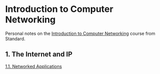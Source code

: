 # Introduction to Computer Networking

Personal notes on the [Introduction to Computer Networking](https://lagunita.stanford.edu/courses/Engineering/Networking-SP/SelfPaced/about) course from Standard.

## 1. The Internet and IP

[1.1. Networked Applications](1.%20The%20Internet%20and%20IP/1.1.%20Networked%20Applications.md)
